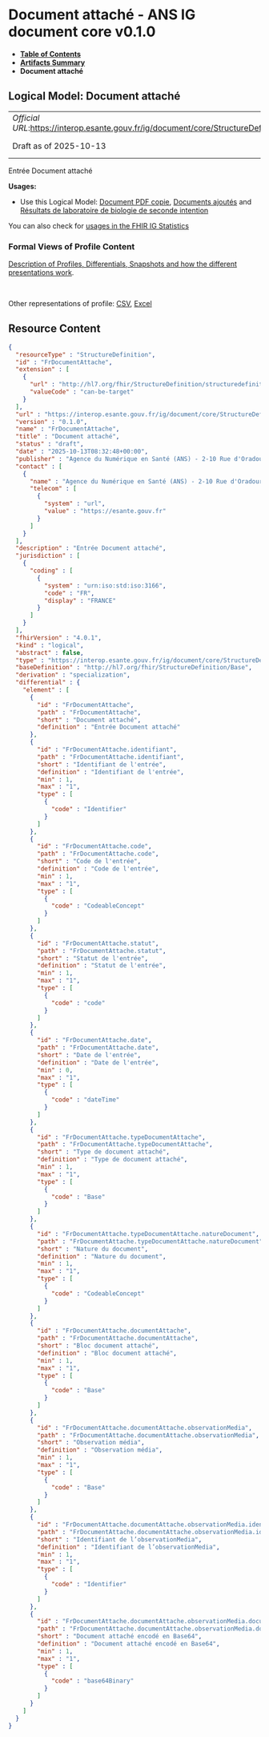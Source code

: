 # Document attaché - ANS IG document core v0.1.0

* [**Table of Contents**](toc.md)
* [**Artifacts Summary**](artifacts.md)
* **Document attaché**

## Logical Model: Document attaché 

| | |
| :--- | :--- |
| *Official URL*:https://interop.esante.gouv.fr/ig/document/core/StructureDefinition/FrDocumentAttache | *Version*:0.1.0 |
| Draft as of 2025-10-13 | *Computable Name*:FrDocumentAttache |

 
Entrée Document attaché 

**Usages:**

* Use this Logical Model: [Document PDF copie](StructureDefinition-FrDocumentPDFCopie.md), [Documents ajoutés](StructureDefinition-FrDocumentsAjoutes.md) and [Résultats de laboratoire de biologie de seconde intention](StructureDefinition-FrResultatsLaboratoireBiologieSecondeIntention.md)

You can also check for [usages in the FHIR IG Statistics](https://packages2.fhir.org/xig/ans.document.fr.core|current/StructureDefinition/FrDocumentAttache)

### Formal Views of Profile Content

 [Description of Profiles, Differentials, Snapshots and how the different presentations work](http://build.fhir.org/ig/FHIR/ig-guidance/readingIgs.html#structure-definitions). 

 

Other representations of profile: [CSV](StructureDefinition-FrDocumentAttache.csv), [Excel](StructureDefinition-FrDocumentAttache.xlsx) 



## Resource Content

```json
{
  "resourceType" : "StructureDefinition",
  "id" : "FrDocumentAttache",
  "extension" : [
    {
      "url" : "http://hl7.org/fhir/StructureDefinition/structuredefinition-type-characteristics",
      "valueCode" : "can-be-target"
    }
  ],
  "url" : "https://interop.esante.gouv.fr/ig/document/core/StructureDefinition/FrDocumentAttache",
  "version" : "0.1.0",
  "name" : "FrDocumentAttache",
  "title" : "Document attaché",
  "status" : "draft",
  "date" : "2025-10-13T08:32:48+00:00",
  "publisher" : "Agence du Numérique en Santé (ANS) - 2-10 Rue d'Oradour-sur-Glane, 75015 Paris",
  "contact" : [
    {
      "name" : "Agence du Numérique en Santé (ANS) - 2-10 Rue d'Oradour-sur-Glane, 75015 Paris",
      "telecom" : [
        {
          "system" : "url",
          "value" : "https://esante.gouv.fr"
        }
      ]
    }
  ],
  "description" : "Entrée Document attaché",
  "jurisdiction" : [
    {
      "coding" : [
        {
          "system" : "urn:iso:std:iso:3166",
          "code" : "FR",
          "display" : "FRANCE"
        }
      ]
    }
  ],
  "fhirVersion" : "4.0.1",
  "kind" : "logical",
  "abstract" : false,
  "type" : "https://interop.esante.gouv.fr/ig/document/core/StructureDefinition/FrDocumentAttache",
  "baseDefinition" : "http://hl7.org/fhir/StructureDefinition/Base",
  "derivation" : "specialization",
  "differential" : {
    "element" : [
      {
        "id" : "FrDocumentAttache",
        "path" : "FrDocumentAttache",
        "short" : "Document attaché",
        "definition" : "Entrée Document attaché"
      },
      {
        "id" : "FrDocumentAttache.identifiant",
        "path" : "FrDocumentAttache.identifiant",
        "short" : "Identifiant de l'entrée",
        "definition" : "Identifiant de l'entrée",
        "min" : 1,
        "max" : "1",
        "type" : [
          {
            "code" : "Identifier"
          }
        ]
      },
      {
        "id" : "FrDocumentAttache.code",
        "path" : "FrDocumentAttache.code",
        "short" : "Code de l'entrée",
        "definition" : "Code de l'entrée",
        "min" : 1,
        "max" : "1",
        "type" : [
          {
            "code" : "CodeableConcept"
          }
        ]
      },
      {
        "id" : "FrDocumentAttache.statut",
        "path" : "FrDocumentAttache.statut",
        "short" : "Statut de l'entrée",
        "definition" : "Statut de l'entrée",
        "min" : 1,
        "max" : "1",
        "type" : [
          {
            "code" : "code"
          }
        ]
      },
      {
        "id" : "FrDocumentAttache.date",
        "path" : "FrDocumentAttache.date",
        "short" : "Date de l'entrée",
        "definition" : "Date de l'entrée",
        "min" : 0,
        "max" : "1",
        "type" : [
          {
            "code" : "dateTime"
          }
        ]
      },
      {
        "id" : "FrDocumentAttache.typeDocumentAttache",
        "path" : "FrDocumentAttache.typeDocumentAttache",
        "short" : "Type de document attaché",
        "definition" : "Type de document attaché",
        "min" : 1,
        "max" : "1",
        "type" : [
          {
            "code" : "Base"
          }
        ]
      },
      {
        "id" : "FrDocumentAttache.typeDocumentAttache.natureDocument",
        "path" : "FrDocumentAttache.typeDocumentAttache.natureDocument",
        "short" : "Nature du document",
        "definition" : "Nature du document",
        "min" : 1,
        "max" : "1",
        "type" : [
          {
            "code" : "CodeableConcept"
          }
        ]
      },
      {
        "id" : "FrDocumentAttache.documentAttache",
        "path" : "FrDocumentAttache.documentAttache",
        "short" : "Bloc document attaché",
        "definition" : "Bloc document attaché",
        "min" : 1,
        "max" : "1",
        "type" : [
          {
            "code" : "Base"
          }
        ]
      },
      {
        "id" : "FrDocumentAttache.documentAttache.observationMedia",
        "path" : "FrDocumentAttache.documentAttache.observationMedia",
        "short" : "Observation média",
        "definition" : "Observation média",
        "min" : 1,
        "max" : "1",
        "type" : [
          {
            "code" : "Base"
          }
        ]
      },
      {
        "id" : "FrDocumentAttache.documentAttache.observationMedia.identifiant",
        "path" : "FrDocumentAttache.documentAttache.observationMedia.identifiant",
        "short" : "Identifiant de l’observationMedia",
        "definition" : "Identifiant de l’observationMedia",
        "min" : 1,
        "max" : "1",
        "type" : [
          {
            "code" : "Identifier"
          }
        ]
      },
      {
        "id" : "FrDocumentAttache.documentAttache.observationMedia.documentAttacheEncode",
        "path" : "FrDocumentAttache.documentAttache.observationMedia.documentAttacheEncode",
        "short" : "Document attaché encodé en Base64",
        "definition" : "Document attaché encodé en Base64",
        "min" : 1,
        "max" : "1",
        "type" : [
          {
            "code" : "base64Binary"
          }
        ]
      }
    ]
  }
}

```
